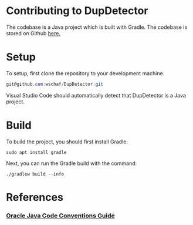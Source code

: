 # Contributing to DupDetector
The codebase is a Java project which is built with Gradle.
The codebase is stored on Github [here.](https://github.com/wschaf/DupDetector)

# Setup
To setup, first clone the repository to your development machine.
```powershell
git@github.com:wschaf/DupDetector.git
```
Visual Studio Code should automatically detect that DupDetector is a Java project.

# Build
To build the project, you should first install Gradle:

```
sudo apt install gradle
```

Next, you can run the Gradle build with the command:
```
./gradlew build --info
```


# References
### [Oracle Java Code Conventions Guide](https://www.oracle.com/technetwork/java/codeconventions-150003.pdf)